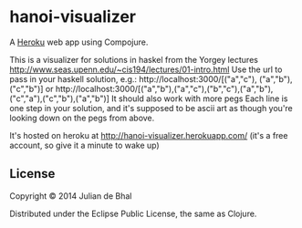 # hanoi-visualizer

A [Heroku](http://www.heroku.com) web app using Compojure.

This is a visualizer for solutions in haskel from the Yorgey lectures http://www.seas.upenn.edu/~cis194/lectures/01-intro.html
Use the url to pass in your haskell solution, e.g.:
http://localhost:3000/[("a","c"), ("a","b"), ("c","b")]
or http://localhost:3000/[("a","b"),("a","c"),("b","c"),("a","b"),("c","a"),("c","b"),("a","b")]
It should also work with more pegs
Each line is one step in your solution, and it's supposed to be ascii art as though you're looking down on the pegs from above.

It's hosted on heroku at http://hanoi-visualizer.herokuapp.com/ (it's a free account, so give it a minute to wake up)

## License

Copyright © 2014 Julian de Bhal

Distributed under the Eclipse Public License, the same as Clojure.
